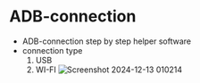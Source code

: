 # ADB-connection
 - ADB-connection step by step helper software
 - connection type
      1. USB
      2. WI-FI
![Screenshot 2024-12-13 010214](https://github.com/user-attachments/assets/7f94afc1-d6ea-4f38-b742-7a38f29820a1)



